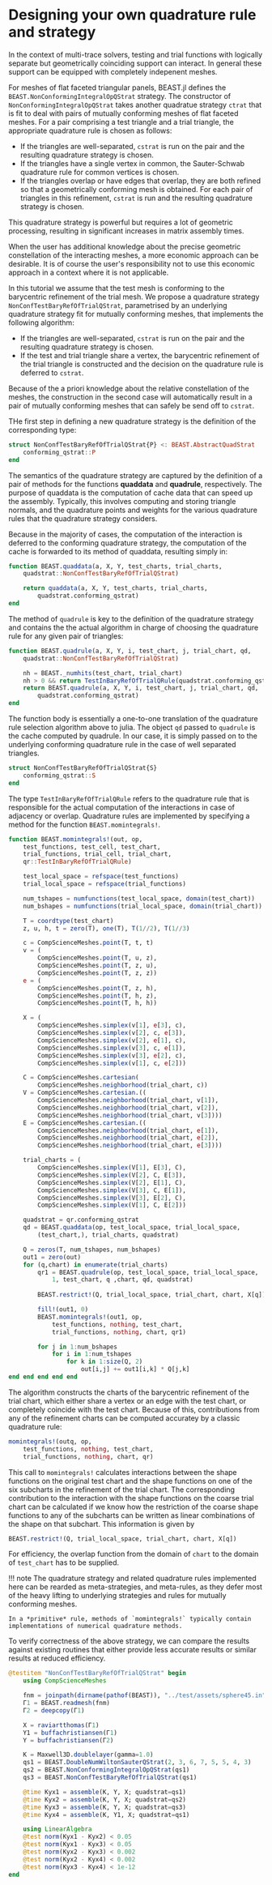 # Designing your own quadrature rule and strategy

In the context of multi-trace solvers, testing and trial functions with logically separate but geometrically coinciding support can interact. In general these support can be equipped with completely indepenent meshes.

For meshes of flat faceted triangular panels, BEAST.jl defines the `BEAST.NonConformingIntegralOpQStrat` strategy. The constructor of `NonConformingIntegralOpQStrat` takes another quadratue strategy `ctrat` that is fit to deal with pairs of mutually conforming meshes of flat faceted meshes. For a pair comprising a test triangle and a trial triangle, the appropriate quadrature rule is chosen as follows:

- If the triangles are well-separated, `cstrat` is run on the pair and the resulting quadrature strategy is chosen.
- If the triangles have a single vertex in common, the Sauter-Schwab quadrature rule for common vertices is chosen.
- If the triangles overlap or have edges that overlap, they are both refined so that a geometrically conforming mesh is obtained. For each pair of triangles in this refinement, `cstrat` is run and the resulting quadrature strategy is chosen.

This quadrature strategy is powerful but requires a lot of geometric processing, resulting in significant increases in matrix assembly times.

When the user has additional knowledge about the precise geometric constellation of the interacting meshes, a more economic approach can be desirable. It is of course the user's responsibility not to use this economic approach in a context where it is not applicable.

In this tutorial we assume that the test mesh is conforming to the barycentric refinement of the trial mesh. We propose a quadrature strategy `NonConfTestBaryRefOfTrialQStrat`, parametrised by an underlying quadrature strategy fit for mutually conforming meshes, that implements the following algorithm:

- If the triangles are well-separated, `cstrat` is run on the pair and the resulting quadrature strategy is chosen.
- If the test and trial triangle share a vertex, the barycentric refinement of the trial triangle is constructed and the decision on the quadrature rule is deferred to `cstrat`.

Because of the a priori knowledge about the relative constellation of the meshes, the construction in the second case will automatically result in a pair of mutually conforming meshes that can safely be send off to `cstrat`.

THe first step in defining a new quadrature strategy is the definition of the corresponding type:

```julia
struct NonConfTestBaryRefOfTrialQStrat{P} <: BEAST.AbstractQuadStrat
    conforming_qstrat::P
end
```

The semantics of the quadrature strategy are captured by the definition of a pair of methods for the functions **quaddata** and **quadrule**, respectively. The purpose of quaddata is the computation of cache data that can speed up the assembly. Typically, this involves computing and storing triangle normals, and the quadrature points and weights for the various quadrature rules that the quadrature strategy considers.

Because in the majority of cases, the computation of the interaction is deferred to the conforming quadrature strategy, the computation of the cache is forwarded to its method of quaddata, resulting simply in:

```julia
function BEAST.quaddata(a, X, Y, test_charts, trial_charts, 
    quadstrat::NonConfTestBaryRefOfTrialQStrat)

    return quaddata(a, X, Y, test_charts, trial_charts,
        quadstrat.conforming_qstrat)
end
```

The method of `quadrule` is key to the definition of the quadrature strategy and contains the the actual algorithm in charge of choosing the quadrature rule for any given pair of triangles:

```julia
function BEAST.quadrule(a, X, Y, i, test_chart, j, trial_chart, qd,
    quadstrat::NonConfTestBaryRefOfTrialQStrat)

    nh = BEAST._numhits(test_chart, trial_chart)
    nh > 0 && return TestInBaryRefOfTrialQRule(quadstrat.conforming_qstrat)
    return BEAST.quadrule(a, X, Y, i, test_chart, j, trial_chart, qd,
        quadstrat.conforming_qstrat)
end
```

The function body is essentially a one-to-one translation of the quadrature rule selection algorithm above to julia. The object `qd` passed to `quadrule` is the cache computed by quadrule. In our case, it is simply passed on to the underlying conforming quadrature rule in the case of well separated triangles.

```julia
struct NonConfTestBaryRefOfTrialQStrat{S}
    conforming_qstrat::S
end
```

The type `TestInBaryRefOfTrialQRule` refers to the quadrature rule that is responsible for the actual computation of the interactions in case of adjacency or overlap. Quadrature rules are implemented by specifying a method for the function `BEAST.momintegrals!`.

```julia
function BEAST.momintegrals!(out, op,
    test_functions, test_cell, test_chart,
    trial_functions, trial_cell, trial_chart,
    qr::TestInBaryRefOfTrialQRule)

    test_local_space = refspace(test_functions)
    trial_local_space = refspace(trial_functions)

    num_tshapes = numfunctions(test_local_space, domain(test_chart))
    num_bshapes = numfunctions(trial_local_space, domain(trial_chart))

    T = coordtype(test_chart)
    z, u, h, t = zero(T), one(T), T(1//2), T(1//3)

    c = CompScienceMeshes.point(T, t, t)
    v = (
        CompScienceMeshes.point(T, u, z),
        CompScienceMeshes.point(T, z, u),
        CompScienceMeshes.point(T, z, z))
    e = (
        CompScienceMeshes.point(T, z, h),
        CompScienceMeshes.point(T, h, z),
        CompScienceMeshes.point(T, h, h))

    X = (
        CompScienceMeshes.simplex(v[1], e[3], c),
        CompScienceMeshes.simplex(v[2], c, e[3]),
        CompScienceMeshes.simplex(v[2], e[1], c),
        CompScienceMeshes.simplex(v[3], c, e[1]),
        CompScienceMeshes.simplex(v[3], e[2], c),
        CompScienceMeshes.simplex(v[1], c, e[2]))

    C = CompScienceMeshes.cartesian(
        CompScienceMeshes.neighborhood(trial_chart, c))
    V = CompScienceMeshes.cartesian.((
        CompScienceMeshes.neighborhood(trial_chart, v[1]),
        CompScienceMeshes.neighborhood(trial_chart, v[2]),
        CompScienceMeshes.neighborhood(trial_chart, v[3])))
    E = CompScienceMeshes.cartesian.((
        CompScienceMeshes.neighborhood(trial_chart, e[1]),
        CompScienceMeshes.neighborhood(trial_chart, e[2]),
        CompScienceMeshes.neighborhood(trial_chart, e[3])))

    trial_charts = (
        CompScienceMeshes.simplex(V[1], E[3], C),
        CompScienceMeshes.simplex(V[2], C, E[3]),
        CompScienceMeshes.simplex(V[2], E[1], C),
        CompScienceMeshes.simplex(V[3], C, E[1]),
        CompScienceMeshes.simplex(V[3], E[2], C),
        CompScienceMeshes.simplex(V[1], C, E[2]))

    quadstrat = qr.conforming_qstrat
    qd = BEAST.quaddata(op, test_local_space, trial_local_space,
        (test_chart,), trial_charts, quadstrat)

    Q = zeros(T, num_tshapes, num_bshapes)
    out1 = zero(out)
    for (q,chart) in enumerate(trial_charts)
        qr1 = BEAST.quadrule(op, test_local_space, trial_local_space,
            1, test_chart, q ,chart, qd, quadstrat)
            
        BEAST.restrict!(Q, trial_local_space, trial_chart, chart, X[q])

        fill!(out1, 0)
        BEAST.momintegrals!(out1, op,
            test_functions, nothing, test_chart,
            trial_functions, nothing, chart, qr1)

        for j in 1:num_bshapes
            for i in 1:num_tshapes
                for k in 1:size(Q, 2)
                    out[i,j] += out1[i,k] * Q[j,k]
end end end end end
```

The algorithm constructs the charts of the barycentric refinement of the trial chart, which either share a vertex or an edge with the test chart, or completely coincide with the test chart. Because of this, contributions from any of the refinement charts can be computed accuratey by a classic quadrature rule:

```julia
momintegrals!(outq, op,
    test_functions, nothing, test_chart,
    trial_functions, nothing, chart, qr)
```

This call to `momintegrals!` calculates interactions between the shape functions on the original test chart and the shape functions on one of the six subcharts in the refinement of the trial chart. The corresponding contribution to the interaction with the shape functions on the coarse trial chart can be calculated if we know how the restriction of the coarse shape functions to any of the subcharts can be written as linear combinations of the shape on that subchart. This information is given by

```julia
BEAST.restrict!(Q, trial_local_space, trial_chart, chart, X[q])
```

For efficiency, the overlap function from the domain of `chart` to the domain of `test_chart` has to be supplied.

!!! note
    The quadrature strategy and related quadrature rules implemented here can be rearded as meta-strategies, and meta-rules, as they defer most of the heavy lifting to underlying strategies and rules for mutually conforming meshes.

    In a *primitive* rule, methods of `momintegrals!` typically contain implementations of numerical quadrature methods.

To verify correctness of the above strategy, we can compare the results against existing routines that either provide less accurate results or similar results at reduced efficiency.

```julia
@testitem "NonConfTestBaryRefOfTrialQStrat" begin
    using CompScienceMeshes

    fnm = joinpath(dirname(pathof(BEAST)), "../test/assets/sphere45.in")
    Γ1 = BEAST.readmesh(fnm)
    Γ2 = deepcopy(Γ1)

    X = raviartthomas(Γ1)
    Y1 = buffachristiansen(Γ1)
    Y = buffachristiansen(Γ2)

    K = Maxwell3D.doublelayer(gamma=1.0)
    qs1 = BEAST.DoubleNumWiltonSauterQStrat(2, 3, 6, 7, 5, 5, 4, 3)
    qs2 = BEAST.NonConformingIntegralOpQStrat(qs1)
    qs3 = BEAST.NonConfTestBaryRefOfTrialQStrat(qs1)

    @time Kyx1 = assemble(K, Y, X; quadstrat=qs1)
    @time Kyx2 = assemble(K, Y, X; quadstrat=qs2)
    @time Kyx3 = assemble(K, Y, X; quadstrat=qs3)
    @time Kyx4 = assemble(K, Y1, X; quadstrat=qs1)

    using LinearAlgebra
    @test norm(Kyx1 - Kyx2) < 0.05
    @test norm(Kyx1 - Kyx3) < 0.05
    @test norm(Kyx2 - Kyx3) < 0.002
    @test norm(Kyx2 - Kyx4) < 0.002
    @test norm(Kyx3 - Kyx4) < 1e-12
end
```
